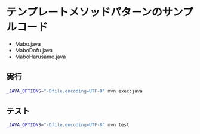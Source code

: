 # テンプレートメソッドパターンのサンプルコード

- Mabo.java
- MaboDofu.java
- MaboHarusame.java

## 実行
```bash
_JAVA_OPTIONS="-Dfile.encoding=UTF-8" mvn exec:java
```

## テスト
```bash
_JAVA_OPTIONS="-Dfile.encoding=UTF-8" mvn test
```
